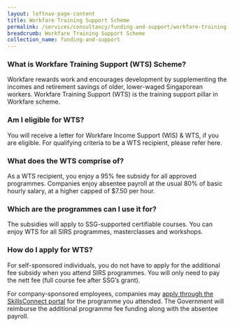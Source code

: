 ```yaml
---
layout: leftnav-page-content
title: Workfare Training Support Scheme
permalink: /services/consultancy/funding-and-support/workfare-training-support-scheme
breadcrumb: Workfare Training Support Scheme
collection_name: funding-and-support
---
```

<h3>What is Workfare Training Support (WTS) Scheme?</h3>

Workfare rewards work and encourages development by supplementing the incomes and retirement savings of older, lower-waged Singaporean workers. Workfare Training Support (WTS) is the training support pillar in Workfare scheme. 

<h3>Am I eligible for WTS?</h3>

You will receive a letter for Workfare Income Support (WIS) & WTS, if you are eligible. For qualifying criteria to be a WTS recipient, please refer here.

<h3>What does the WTS comprise of?</h3>

As a WTS recipient, you enjoy a 95% fee subsidy for all approved programmes. Companies enjoy absentee payroll at the usual 80% of basic hourly salary, at a higher capped of $7.50 per hour.

<h3>Which are the programmes can I use it for?</h3>

The  subsidies  will  apply  to SSG-supported certifiable courses. You can enjoy WTS for all SIRS programmes, masterclasses and workshops.

<h3>How do I apply for WTS?</h3>

For self-sponsored individuals, you do not have to apply for the additional fee subsidy when you attend SIRS programmes. You will only need to pay the nett fee (full course fee after SSG’s grant).​

For company-sponsored employees, companies may <a href="https://www.skillsconnect.gov.sg/" target="_blank">apply through the SkillsConnect portal</a> for the programme you attended. The Government will reimburse the additional programme fee funding along with the absentee payroll.
